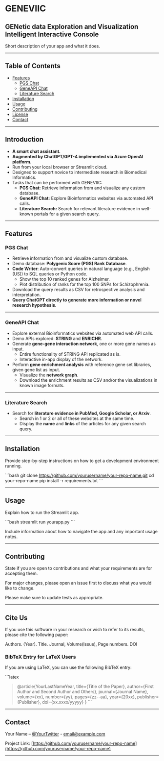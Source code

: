 
# GENEVIIC

## GENetic data Exploration and Visualization Intelligent Interactive Console

Short description of your app and what it does.

---

## Table of Contents

- [Features](#features)
	- [PGS Chat](#pgs-chat)
	- [GeneAPI Chat](#geneapi-chat)
	- [Literature Search](#literature-search)
- [Installation](#installation)
- [Usage](#usage)
- [Contributing](#contributing)
- [License](#license)
- [Contact](#contact)

---

## Introduction

- **A smart chat assistant.**
- **Augmented by ChatGPT/GPT-4 implemented via Azure OpenAI platform.**
- Run from your local browser or Streamlit cloud.
- Designed to support novice to intermediate research in Biomedical Informatics.
- Tasks that can be performed with GENEVIIC:
    - **PGS Chat:** Retrieve information from and visualize any custom database.
    - **GeneAPI Chat:** Explore Bioinformatics websites via automated API calls.
    - **Literature Search:** Search for relevant literature evidence in well-known portals for a given search query.

---

## Features
### PGS Chat

- Retrieve information from and visualize custom database.
- Demo database: **Polygenic Score (PGS) Rank Database**.
- **Code Writer**: Auto-convert queries in natural language (e.g., English (US)) to SQL queries or Python code.
  - Show the top 10 ranked genes for Alzheimer.
  - Plot distribution of ranks for the top 100 SNPs for Schizophrenia.
- Download the query results as CSV for retrospective analysis and interpretation.
- **Query ChatGPT directly to generate more information or novel research hypothesis.**
---

### GeneAPI Chat

- Explore external Bioinformatics websites via automated web API calls.
- Demo APIs explored: **STRING** and **ENRICHR**.
- Generate **gene-gene interaction network**, one or more gene names as input.
  - Entire functionality of STRING API replicated as is.
  - Interactive in-app display of the network.
- Perform **gene enrichment analysis** with reference gene set libraries, given gene list as input.
  - Visualize the **network graph**.
  - Download the enrichment results as CSV and/or the visualizations in known image formats.
---

### Literature Search

- Search for **literature evidence in PubMed, Google Scholar, or Arxiv**.
  - Search in 1 or 2 or all of these websites at the same time.
  - Display the **name** and **links** of the articles for any given search query.
---

## Installation

Provide step-by-step instructions on how to get a development environment running.

\```bash
git clone https://github.com/yourusername/your-repo-name.git
cd your-repo-name
pip install -r requirements.txt
\```

---

## Usage

Explain how to run the Streamlit app.

\```bash
streamlit run yourapp.py
\```

Include information about how to navigate the app and any important usage notes.

---

## Contributing

State if you are open to contributions and what your requirements are for accepting them.

For major changes, please open an issue first to discuss what you would like to change.

Please make sure to update tests as appropriate.

---

## Cite Us

If you use this software in your research or wish to refer to its results, please cite the following paper:

Authors. (Year). Title. Journal, Volume(Issue), Page numbers. DOI

### BibTeX Entry for LaTeX Users

If you are using LaTeX, you can use the following BibTeX entry:

\```latex
>	@article{YourLastNameYear,
>	  title={Title of the Paper},
>	  author={First Author and Second Author and Others},
>	  journal={Journal Name},
>	  volume={xx},
>	  number={yy},
>	  pages={zz--aa},
>	  year={20xx},
>	  publisher={Publisher},
>	  doi={xx.xxxx/yyyyy}
	}
\```



---

## Contact

Your Name – [@YourTwitter](https://twitter.com/your_username) - email@example.com

Project Link: [https://github.com/yourusername/your-repo-name](https://github.com/yourusername/your-repo-name)

---
